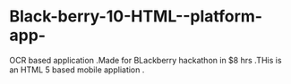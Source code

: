 Black-berry-10-HTML--platform-app-
==================================
OCR based application .Made for BLackberry hackathon in $8 hrs .THis is an HTML 5 based mobile appliation .
